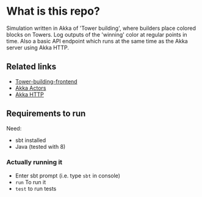 # What is this repo?
Simulation written in Akka of 'Tower building', where builders place colored blocks on Towers. Log outputs of the 'winning' color at regular points in time. Also a basic API endpoint which runs at the same time as the Akka server using Akka HTTP.

## Related links
* [Tower-building-frontend](https://github.com/willb611/Tower-building-frontend)
* [Akka Actors](https://doc.akka.io/docs/akka/current/index-actors.html?language=scala)
* [Akka HTTP](https://doc.akka.io/docs/akka-http/current/)

## Requirements to run 
Need:
- sbt installed
- Java (tested with 8)

### Actually running it
- Enter sbt prompt (i.e. type `sbt` in console)
- `run` To run it
- `test` to run tests
